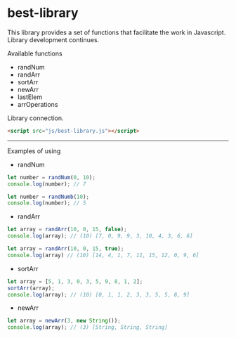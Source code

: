# best-library
This library provides a set of functions that facilitate the work in Javascript. Library development continues.

Available functions

+ randNum
+ randArr
+ sortArr
+ newArr
+ lastElem
+ arrOperations

Library connection.
```html
<script src="js/best-library.js"></script>
```
*** *** ***
Examples of using
+ randNum

```js
let number = randNum(0, 10);
console.log(number); // 7

let number = randNumb(10);
console.log(number); // 5
```

+ randArr
```js
let array = randArr(10, 0, 15, false);
console.log(array); // (10) [7, 0, 9, 9, 3, 10, 4, 3, 6, 6]

let array = randArr(10, 0, 15, true); 
console.log(array) // (10) [14, 4, 1, 7, 11, 15, 12, 0, 9, 6]
```

+ sortArr
```js
let array = [5, 1, 3, 0, 3, 5, 9, 8, 1, 2];
sortArr(array);
console.log(array); // (10) [0, 1, 1, 2, 3, 3, 5, 5, 8, 9]
```

+ newArr
```js
let array = newArr(3, new String());
console.log(array); // (3) [String, String, String]
```
